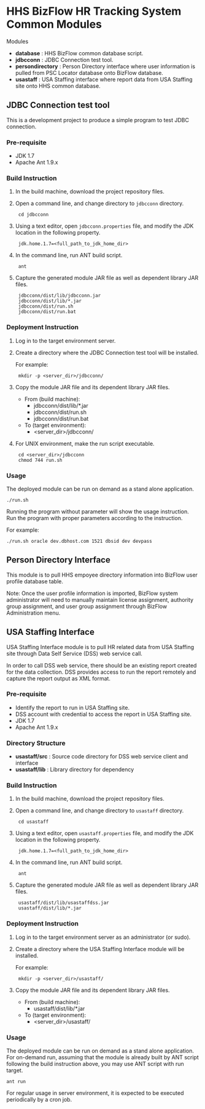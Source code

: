 # HHS BizFlow HR Tracking System Common Modules

Modules

- **database** : HHS BizFlow common database script.
- **jdbcconn** : JDBC Connection test tool.
- **persondirectory** : Person Directory interface where user information is pulled from PSC Locator database onto BizFlow database.
- **usastaff** : USA Staffing interface where report data from USA Staffing site onto HHS common database. 


## JDBC Connection test tool
This is a development project to produce a simple program to test JDBC connection.

### Pre-requisite
* JDK 1.7
* Apache Ant 1.9.x


### Build Instruction

1. In the build machine, download the project repository files.

1. Open a command line, and change directory to `jdbcconn` directory.

		cd jdbcconn

1. Using a text editor, open `jdbcconn.properties` file, and modify the JDK location in the following property.

		jdk.home.1.7=<full_path_to_jdk_home_dir>

1. In the command line, run ANT build script.

		ant

1. Capture the generated module JAR file as well as dependent library JAR files.

		jdbcconn/dist/lib/jdbcconn.jar
		jdbcconn/dist/lib/*.jar
		jdbcconn/dist/run.sh
		jdbcconn/dist/run.bat


### Deployment Instruction

1. Log in to the target environment server.

1. Create a directory where the JDBC Connection test tool will be installed.

	For example:

		mkdir -p <server_dir>/jdbcconn/

1. Copy the module JAR file and its dependent library JAR files.

	* From (build machine):
		* jdbcconn/dist/lib/*.jar
		* jdbcconn/dist/run.sh
		* jdbcconn/dist/run.bat
	* To (target environment):
		* <server_dir>/jdbcconn/

1. For UNIX environment, make the run script executable.

		cd <server_dir>/jdbcconn
		chmod 744 run.sh

### Usage
The deployed module can be run on demand as a stand alone application.

	./run.sh

Running the program without parameter will show the usage instruction.  Run the program with proper parameters according to the instruction.

For example:

	./run.sh oracle dev.dbhost.com 1521 dbsid dev devpass





## Person Directory Interface
This module is to pull HHS empoyee directory information into BizFlow user profile database table.  

Note: Once the user profile information is imported, BizFlow system administrator will need to manually maintain license assignment, authority group assignment, and user group assignment through BizFlow Administration menu.



## USA Staffing Interface
USA Staffing Interface module is to pull HR related data from USA Staffing site through Data Self Service (DSS) web service call.

In order to call DSS web service, there should be an existing report created for the data collection.  DSS provides access to run the report remotely and capture the report output as XML format.


### Pre-requisite
* Identify the report to run in USA Staffing site.
* DSS account with credential to access the report in USA Staffing site.
* JDK 1.7
* Apache Ant 1.9.x


### Directory Structure

* **usastaff/src** : Source code directory for DSS web service client and interface
* **usastaff/lib** : Library directory for dependency


### Build Instruction

1. In the build machine, download the project repository files.

1. Open a command line, and change directory to `usastaff` directory.

		cd usastaff

1. Using a text editor, open `usastaff.properties` file, and modify the JDK location in the following property.

		jdk.home.1.7=<full_path_to_jdk_home_dir>

1. In the command line, run ANT build script.

		ant

1. Capture the generated module JAR file as well as dependent library JAR files.

		usastaff/dist/lib/usastaffdss.jar
		usastaff/dist/lib/*.jar


### Deployment Instruction

1. Log in to the target environment server as an administrator (or sudo).

1. Create a directory where the USA Staffing Interface module will be installed.

	For example:

		mkdir -p <server_dir>/usastaff/

1. Copy the module JAR file and its dependent library JAR files.

	* From (build machine):
		* usastaff/dist/lib/*.jar
	* To (target environment):
		* <server_dir>/usastaff/


### Usage
The deployed module can be run on demand as a stand alone application.  For on-demand run, assuming that the module is already built by ANT script following the build instruction above, you may use ANT script with run target.

	ant run

For regular usage in server environment, it is expected to be executed periodically by a cron job.
